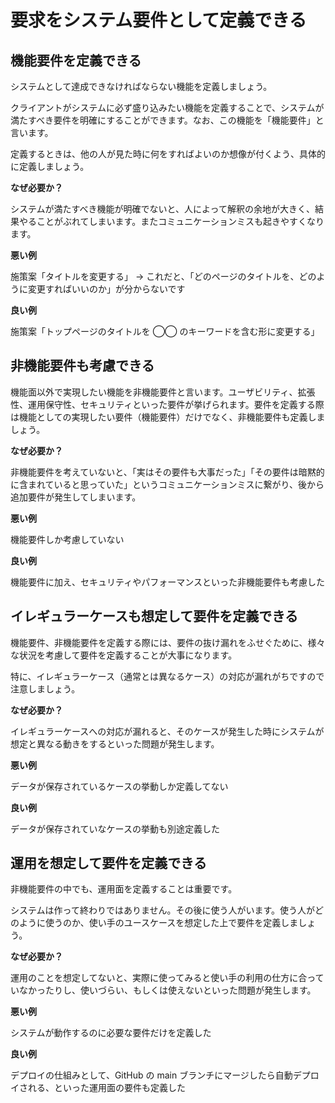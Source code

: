 # 要求をシステム要件として定義できる

## 機能要件を定義できる

システムとして達成できなければならない機能を定義しましょう。

クライアントがシステムに必ず盛り込みたい機能を定義することで、システムが満たすべき要件を明確にすることができます。なお、この機能を「機能要件」と言います。

定義するときは、他の人が見た時に何をすればよいのか想像が付くよう、具体的に定義しましょう。

**なぜ必要か？**

システムが満たすべき機能が明確でないと、人によって解釈の余地が大きく、結果やることがぶれてしまいます。またコミュニケーションミスも起きやすくなります。

**悪い例**

施策案「タイトルを変更する」
→ これだと、「どのページのタイトルを、どのように変更すればいいのか」が分からないです

**良い例**

施策案「トップページのタイトルを ◯◯ のキーワードを含む形に変更する」

## 非機能要件も考慮できる

機能面以外で実現したい機能を非機能要件と言います。ユーザビリティ、拡張性、運用保守性、セキュリティといった要件が挙げられます。要件を定義する際は機能としての実現したい要件（機能要件）だけでなく、非機能要件も定義しましょう。

**なぜ必要か？**

非機能要件を考えていないと、「実はその要件も大事だった」「その要件は暗黙的に含まれていると思っていた」というコミュニケーションミスに繋がり、後から追加要件が発生してしまいます。

**悪い例**

機能要件しか考慮していない

**良い例**

機能要件に加え、セキュリティやパフォーマンスといった非機能要件も考慮した

## イレギュラーケースも想定して要件を定義できる

機能要件、非機能要件を定義する際には、要件の抜け漏れをふせぐために、様々な状況を考慮して要件を定義することが大事になります。

特に、イレギュラーケース（通常とは異なるケース）の対応が漏れがちですので注意しましょう。

**なぜ必要か？**

イレギュラーケースへの対応が漏れると、そのケースが発生した時にシステムが想定と異なる動きをするといった問題が発生します。

**悪い例**

データが保存されているケースの挙動しか定義してない

**良い例**

データが保存されていなケースの挙動も別途定義した

## 運用を想定して要件を定義できる

非機能要件の中でも、運用面を定義することは重要です。

システムは作って終わりではありません。その後に使う人がいます。使う人がどのように使うのか、使い手のユースケースを想定した上で要件を定義しましょう。

**なぜ必要か？**

運用のことを想定してないと、実際に使ってみると使い手の利用の仕方に合っていなかったりし、使いづらい、もしくは使えないといった問題が発生します。

**悪い例**

システムが動作するのに必要な要件だけを定義した

**良い例**

デプロイの仕組みとして、GitHub の main ブランチにマージしたら自動デプロイされる、といった運用面の要件も定義した
